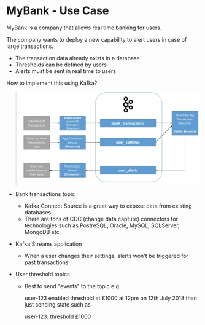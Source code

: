 # MyBank - Use Case

MyBank is a company that allows real time banking for users.

The company wants to deploy a new capability to alert users in case of large transactions.

- The transaction data already exists in a database
- Thresholds can be defined by users
- Alerts must be sent in real time to users

How to implement this using Kafka?

> ![MyBank](images/my-bank.png)

- Bank transactions topic

  - Kafka Connect Source is a great way to expose data from existing databases
  - There are tons of CDC (change data capture) connectors for technologies such as PostreSQL, Oracle, MySQL, SQLServer, MongoDB etc

- Kafka Streams application

  - When a user changes their settings, alerts won't be triggered for past transactions

- User threshold topics

  - Best to send "events" to the topic e.g.

    user-123 enabled threshold at £1000 at 12pm on 12th July 2018 than just sending state such as

    user-123: threshold £1000